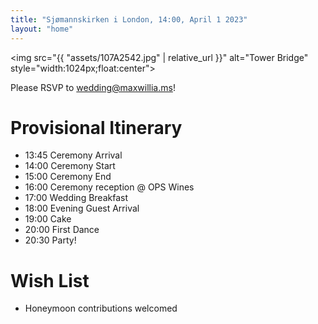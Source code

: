```yaml
---
title: "Sjømannskirken i London, 14:00, April 1 2023"
layout: "home"
---
```

<img src="{{ "assets/107A2542.jpg" | relative_url }}" alt="Tower Bridge" style="width:1024px;float:center">

Please RSVP to [wedding@maxwillia.ms](mailto:wedding@maxwillia.ms)!

# Provisional Itinerary
- 13:45 Ceremony Arrival
- 14:00 Ceremony Start
- 15:00 Ceremony End
- 16:00 Ceremony reception @ OPS Wines
- 17:00 Wedding Breakfast
- 18:00 Evening Guest Arrival
- 19:00 Cake
- 20:00 First Dance
- 20:30 Party!

# Wish List
- Honeymoon contributions welcomed

